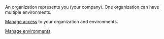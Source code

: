 An organization represents you (your company). One organization can have multiple environments.

[Manage access](mnf1689789991839.md) to your organization and environments.

[Manage environments](azu1689789992174.md).

